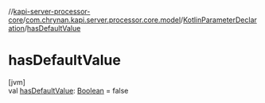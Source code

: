 //[kapi-server-processor-core](../../../index.md)/[com.chrynan.kapi.server.processor.core.model](../index.md)/[KotlinParameterDeclaration](index.md)/[hasDefaultValue](has-default-value.md)

# hasDefaultValue

[jvm]\
val [hasDefaultValue](has-default-value.md): [Boolean](https://kotlinlang.org/api/latest/jvm/stdlib/kotlin/-boolean/index.html) = false
